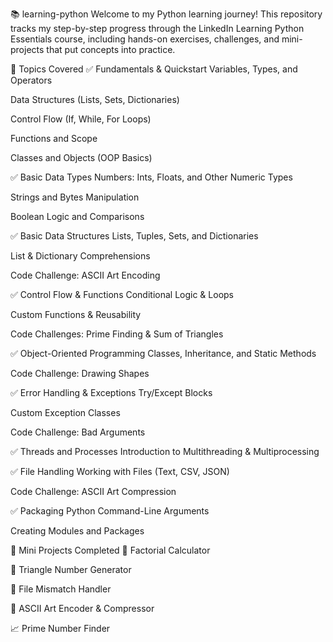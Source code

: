 📚 learning-python
Welcome to my Python learning journey! This repository tracks my step-by-step progress through the LinkedIn Learning Python Essentials course, including hands-on exercises, challenges, and mini-projects that put concepts into practice.

🚀 Topics Covered
✅ Fundamentals & Quickstart
Variables, Types, and Operators

Data Structures (Lists, Sets, Dictionaries)

Control Flow (If, While, For Loops)

Functions and Scope

Classes and Objects (OOP Basics)

✅ Basic Data Types
Numbers: Ints, Floats, and Other Numeric Types

Strings and Bytes Manipulation

Boolean Logic and Comparisons

✅ Basic Data Structures
Lists, Tuples, Sets, and Dictionaries

List & Dictionary Comprehensions

Code Challenge: ASCII Art Encoding

✅ Control Flow & Functions
Conditional Logic & Loops

Custom Functions & Reusability

Code Challenges: Prime Finding & Sum of Triangles

✅ Object-Oriented Programming
Classes, Inheritance, and Static Methods

Code Challenge: Drawing Shapes

✅ Error Handling & Exceptions
Try/Except Blocks

Custom Exception Classes

Code Challenge: Bad Arguments

✅ Threads and Processes
Introduction to Multithreading & Multiprocessing

✅ File Handling
Working with Files (Text, CSV, JSON)

Code Challenge: ASCII Art Compression

✅ Packaging Python
Command-Line Arguments

Creating Modules and Packages

🧩 Mini Projects Completed
📐 Factorial Calculator

🔢 Triangle Number Generator

📂 File Mismatch Handler

🎨 ASCII Art Encoder & Compressor

📈 Prime Number Finder

